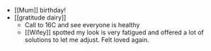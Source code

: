 - [[Mum]] birthday!
- [[gratitude dairy]]
    - Call to 16C and see everyone is healthy
    - [[Wifey]] spotted my look is very fatigued and offered a lot of solutions to let me adjust. Felt loved again.
